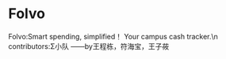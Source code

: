 # Folvo
Folvo:Smart spending, simplified！ Your campus cash tracker.\n
contributors:Σ小队
——by王程栋，符海宝，王子莜
